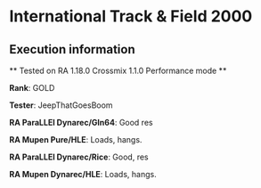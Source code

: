# International Track & Field 2000 

## Execution information

** Tested on RA 1.18.0 Crossmix 1.1.0 Performance mode **

**Rank**: GOLD

**Tester**: JeepThatGoesBoom


**RA ParaLLEl Dynarec/Gln64**: Good res

**RA Mupen Pure/HLE**: Loads, hangs.

**RA ParaLLEl Dynarec/Rice**: Good, res

**RA Mupen Dynarec/HLE**: Loads, hangs.